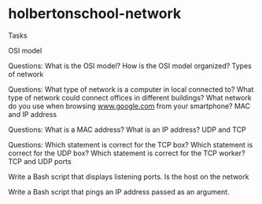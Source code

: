 # holbertonschool-network

Tasks

OSI model

Questions:
What is the OSI model?
How is the OSI model organized?
Types of network

Questions:
What type of network is a computer in local connected to?
What type of network could connect offices in different buildings?
What network do you use when browsing www.google.com from your smartphone?
MAC and IP address

Questions:
What is a MAC address?
What is an IP address?
UDP and TCP

Questions:
Which statement is correct for the TCP box?
Which statement is correct for the UDP box?
Which statement is correct for the TCP worker?
TCP and UDP ports

Write a Bash script that displays listening ports.
Is the host on the network

Write a Bash script that pings an IP address passed as an argument.